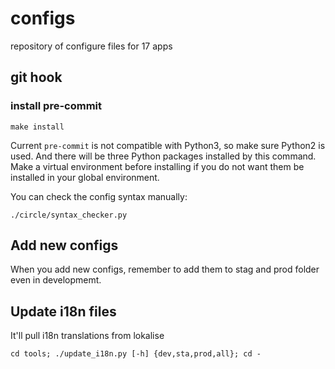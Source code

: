 # configs
repository of configure files for 17 apps

## git hook

### install pre-commit

```
make install
```

Current `pre-commit` is not compatible with Python3, so make sure Python2 is used. And there will be three Python packages installed by this command. Make a virtual environment before installing if you do not want them be installed in your global environment.

You can check the config syntax manually:

```
./circle/syntax_checker.py
```

## Add new configs

When you add new configs, remember to add them to stag and prod folder even in developmemt.

## Update i18n files

It'll pull i18n translations from lokalise

```
cd tools; ./update_i18n.py [-h] {dev,sta,prod,all}; cd -
```
